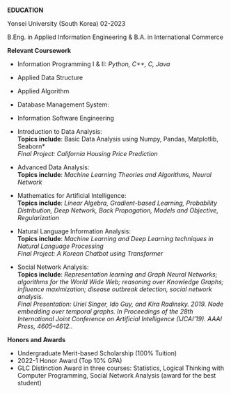 **EDUCATION**

Yonsei University (South Korea)
02-2023

B.Eng. in Applied Information Engineering & 
B.A. in International Commerce

**Relevant Coursework**

- Information Programming I & II: *Python, C++, C, Java*

- Applied Data Structure

- Applied Algorithm

- Database Management System: 

- Information Software Engineering

- Introduction to Data Analysis:<br>
  **Topics include**: Basic Data Analysis using Numpy, Pandas, Matplotlib, Seaborn* <br>
  *Final Project: California Housing Price Prediction*

- Advanced Data Analysis:<br>
  **Topics include**: *Machine Learning Theories and Algorithms, Neural Network*

- Mathematics for Artificial Intelligence:<br>
  **Topics include**: *Linear Algebra, Gradient-based Learning, Probability Distribution, Deep Network, Back Propagation, Models and       Objective, Regularization*

- Natural Language Information Analysis: <br>
  **Topics include**: *Machine Learning and Deep Learning techniques in Natural Language Processing* <br>
  *Final Project: A Korean Chatbot using Transformer*

- Social Network Analysis:<br>
  **Topics include**: *Representation learning and Graph Neural Networks; algorithms for the World Wide Web; reasoning over Knowledge      Graphs; influence maximization; disease outbreak detection, social network analysis.* <br>
  *Final Presentation: Uriel Singer, Ido Guy, and Kira Radinsky. 2019. Node embedding over temporal graphs. In Proceedings of the 28th     International Joint Conference on Artificial Intelligence (IJCAI'19). AAAI Press, 4605–4612..*

**Honors and Awards**

- Undergraduate Merit-based Scholarship (100% Tuition)
- 2022-1 Honor Award (Top 10% GPA)
- GLC Distinction Award in three courses: Statistics, Logical Thinking with Computer Programming, Social Network Analysis (award for the best student) 
